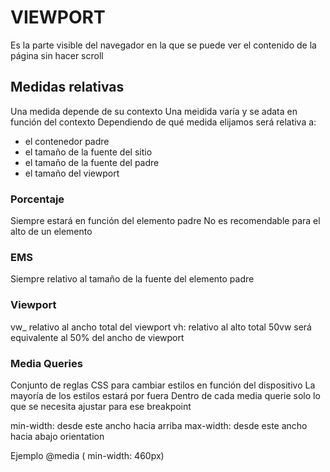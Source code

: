 # VIEWPORT 

Es la parte visible del navegador en la que se puede ver el contenido de la página sin hacer scroll

## Medidas relativas
Una medida depende de su contexto
Una meidida varía y se adata en función del contexto
Dependiendo de qué medida elijamos será relativa a:
- el contenedor padre
- el tamaño de la fuente del sitio
- el tamaño de la fuente del padre
- el tamaño del viewport

### Porcentaje
Siempre estará en función del elemento padre
No es recomendable para el alto de un elemento

### EMS
Siempre relativo al tamaño de la fuente del elemento padre

### Viewport
vw_ relativo al ancho total del viewport
vh: relativo al alto total
50vw será equivalente al 50% del ancho de viewport

### Media Queries
Conjunto de reglas CSS para cambiar estilos en función del dispositivo
La mayoría de los estilos estará por fuera
Dentro de cada media querie solo lo que se necesita ajustar para ese breakpoint

min-width: desde este ancho hacia arriba
max-width: desde este ancho hacia abajo
orientation

Ejemplo
@media ( min-width: 460px)
